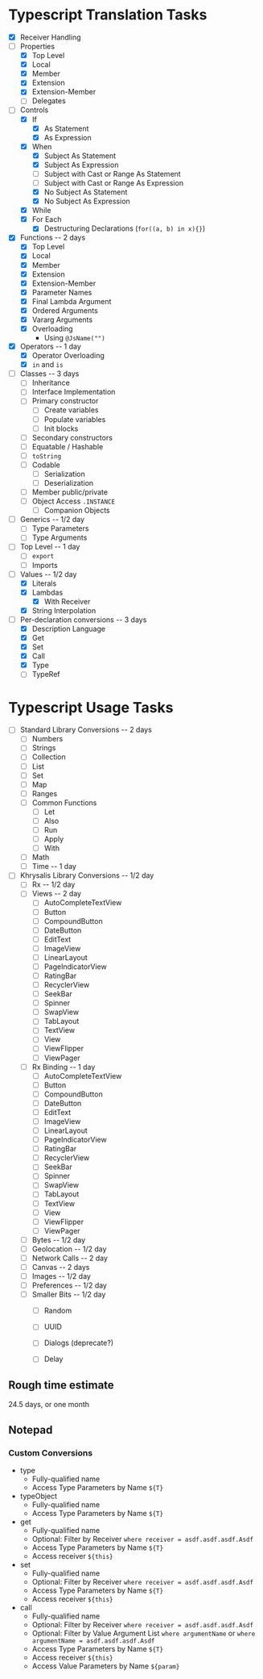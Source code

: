 # Typescript Translation Tasks

- [X] Receiver Handling
- [ ] Properties
    - [X] Top Level
    - [X] Local
    - [X] Member
    - [X] Extension
    - [X] Extension-Member
    - [ ] Delegates
- [ ] Controls
    - [X] If
        - [X] As Statement
        - [X] As Expression
    - [X] When
        - [X] Subject As Statement
        - [X] Subject As Expression
        - [ ] Subject with Cast or Range As Statement
        - [ ] Subject with Cast or Range As Expression
        - [X] No Subject As Statement
        - [X] No Subject As Expression
    - [X] While
    - [X] For Each
        - [X] Destructuring Declarations (`for((a, b) in x){}`)
- [X] Functions -- 2 days
    - [X] Top Level
    - [X] Local
    - [X] Member
    - [X] Extension
    - [X] Extension-Member
    - [X] Parameter Names
    - [X] Final Lambda Argument
    - [X] Ordered Arguments
    - [X] Vararg Arguments
    - [X] Overloading
        - Using `@JsName("")`
- [X] Operators -- 1 day
    - [X] Operator Overloading
    - [X] `in` and `is`
- [ ] Classes -- 3 days
    - [ ] Inheritance
    - [ ] Interface Implementation
    - [ ] Primary constructor
        - [ ] Create variables
        - [ ] Populate variables
        - [ ] Init blocks
    - [ ] Secondary constructors
    - [ ] Equatable / Hashable
    - [ ] `toString`
    - [ ] Codable
        - [ ] Serialization
        - [ ] Deserialization
    - [ ] Member public/private
    - [ ] Object Access `.INSTANCE`
        - [ ] Companion Objects
- [ ] Generics -- 1/2 day
    - [ ] Type Parameters
    - [ ] Type Arguments
- [ ] Top Level -- 1 day
    - [ ] `export`
    - [ ] Imports
- [ ] Values -- 1/2 day
    - [X] Literals
    - [X] Lambdas
        - [X] With Receiver
    - [X] String Interpolation
- [ ] Per-declaration conversions -- 3 days
    - [X] Description Language
    - [X] Get
    - [X] Set
    - [X] Call
    - [X] Type
    - [ ] TypeRef

# Typescript Usage Tasks
- [ ] Standard Library Conversions -- 2 days
    - [ ] Numbers
    - [ ] Strings
    - [ ] Collection
    - [ ] List
    - [ ] Set
    - [ ] Map
    - [ ] Ranges
    - [ ] Common Functions
        - [ ] Let
        - [ ] Also
        - [ ] Run
        - [ ] Apply
        - [ ] With
    - [ ] Math
    - [ ] Time -- 1 day
- [ ] Khrysalis Library Conversions -- 1/2 day
    - [ ] Rx -- 1/2 day
    - [ ] Views -- 2 day
        - [ ] AutoCompleteTextView
        - [ ] Button
        - [ ] CompoundButton
        - [ ] DateButton
        - [ ] EditText
        - [ ] ImageView
        - [ ] LinearLayout
        - [ ] PageIndicatorView
        - [ ] RatingBar
        - [ ] RecyclerView
        - [ ] SeekBar
        - [ ] Spinner
        - [ ] SwapView
        - [ ] TabLayout
        - [ ] TextView
        - [ ] View
        - [ ] ViewFlipper
        - [ ] ViewPager
    - [ ] Rx Binding -- 1 day
        - [ ] AutoCompleteTextView
        - [ ] Button
        - [ ] CompoundButton
        - [ ] DateButton
        - [ ] EditText
        - [ ] ImageView
        - [ ] LinearLayout
        - [ ] PageIndicatorView
        - [ ] RatingBar
        - [ ] RecyclerView
        - [ ] SeekBar
        - [ ] Spinner
        - [ ] SwapView
        - [ ] TabLayout
        - [ ] TextView
        - [ ] View
        - [ ] ViewFlipper
        - [ ] ViewPager
    - [ ] Bytes -- 1/2 day
    - [ ] Geolocation -- 1/2 day
    - [ ] Network Calls -- 2 day
    - [ ] Canvas -- 2 days
    - [ ] Images -- 1/2 day
    - [ ] Preferences -- 1/2 day
    - [ ] Smaller Bits -- 1/2 day
        - [ ] Random
        - [ ] UUID
        - [ ] Dialogs (deprecate?)
        - [ ] Delay
        
        
## Rough time estimate
24.5 days, or one month

## Notepad

### Custom Conversions

- type
    - Fully-qualified name
    - Access Type Parameters by Name `${T}`
- typeObject
    - Fully-qualified name
    - Access Type Parameters by Name `${T}`
- get
    - Fully-qualified name
    - Optional: Filter by Receiver `where receiver = asdf.asdf.asdf.Asdf`
    - Access Type Parameters by Name `${T}`
    - Access receiver `${this}`
- set
    - Fully-qualified name
    - Optional: Filter by Receiver `where receiver = asdf.asdf.asdf.Asdf`
    - Access Type Parameters by Name `${T}`
    - Access receiver `${this}`
- call
    - Fully-qualified name
    - Optional: Filter by Receiver `where receiver = asdf.asdf.asdf.Asdf`
    - Optional: Filter by Value Argument List `where argumentName` or `where argumentName = asdf.asdf.asdf.Asdf`
    - Access Type Parameters by Name `${T}`
    - Access receiver `${this}`
    - Access Value Parameters by Name `${param}`